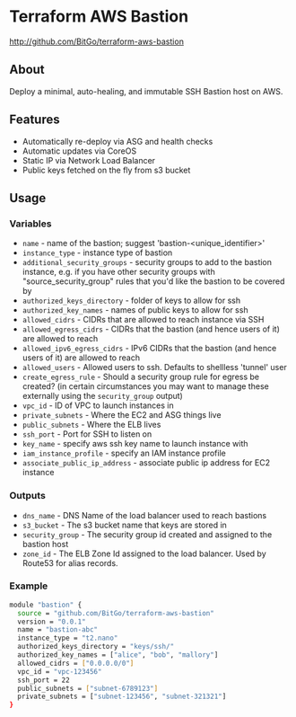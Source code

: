 # Terraform AWS Bastion #

<http://github.com/BitGo/terraform-aws-bastion>

## About ##

Deploy a minimal, auto-healing, and immutable SSH Bastion host on AWS.

## Features ##

  * Automatically re-deploy via ASG and health checks
  * Automatic updates via CoreOS
  * Static IP via Network Load Balancer
  * Public keys fetched on the fly from s3 bucket

## Usage  ##

### Variables

  * ```name``` - name of the bastion; suggest 'bastion-<unique_identifier>'
  * ```instance_type``` - instance type of bastion
  * ```additional_security_groups``` - security groups to add to the bastion instance, e.g. if you have other security groups with "source_security_group" rules that you'd like the bastion to be covered by
  * ```authorized_keys_directory``` - folder of keys to allow for ssh
  * ```authorized_key_names``` - names of public keys to allow for ssh
  * ```allowed_cidrs``` - CIDRs that are allowed to reach instance via SSH
  * ```allowed_egress_cidrs``` - CIDRs that the bastion (and hence users of it) are allowed to reach
  * ```allowed_ipv6_egress_cidrs``` - IPv6 CIDRs that the bastion (and hence users of it) are allowed to reach
  * ```allowed_users``` - Allowed users to ssh. Defaults to shellless 'tunnel' user
  * ```create_egress_rule``` - Should a security group rule for egress be created? (in certain circumstances you may want to manage these externally using the `security_group` output)
  * ```vpc_id``` - ID of VPC to launch instances in
  * ```private_subnets``` - Where the EC2 and ASG things live
  * ```public_subnets``` - Where the ELB lives
  * ```ssh_port``` - Port for SSH to listen on
  * ```key_name``` - specify aws ssh key name to launch instance with
  * ```iam_instance_profile``` - specify an IAM instance profile
  * ```associate_public_ip_address``` - associate public ip address for EC2 instance

### Outputs

  * ```dns_name``` - DNS Name of the load balancer used to reach bastions
  * ```s3_bucket``` - The s3 bucket name that keys are stored in
  * ```security_group``` - The security group id created and assigned to the bastion host
  * ```zone_id``` - The ELB Zone Id assigned to the load balancer. Used by Route53 for alias records.

### Example

```bash
module "bastion" {
  source = "github.com/BitGo/terraform-aws-bastion"
  version = "0.0.1"
  name = "bastion-abc"
  instance_type = "t2.nano"
  authorized_keys_directory = "keys/ssh/"
  authorized_key_names = ["alice", "bob", "mallory"]
  allowed_cidrs = ["0.0.0.0/0"]
  vpc_id = "vpc-123456"
  ssh_port = 22
  public_subnets = ["subnet-6789123"]
  private_subnets = ["subnet-123456", "subnet-321321"]
}
```
